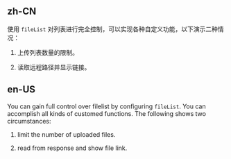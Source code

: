 ## zh-CN

使用 `fileList` 对列表进行完全控制，可以实现各种自定义功能，以下演示二种情况：

1. 上传列表数量的限制。

2. 读取远程路径并显示链接。

## en-US

You can gain full control over filelist by configuring `fileList`. You can accomplish all kinds of customed functions. The following shows two circumstances:

1. limit the number of uploaded files.

2. read from response and show file link.
